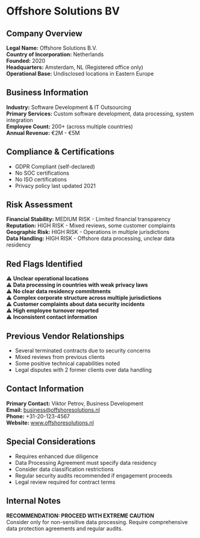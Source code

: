 # Offshore Solutions BV

## Company Overview
**Legal Name:** Offshore Solutions B.V.  
**Country of Incorporation:** Netherlands  
**Founded:** 2020  
**Headquarters:** Amsterdam, NL (Registered office only)  
**Operational Base:** Undisclosed locations in Eastern Europe  

## Business Information
**Industry:** Software Development & IT Outsourcing  
**Primary Services:** Custom software development, data processing, system integration  
**Employee Count:** 200+ (across multiple countries)  
**Annual Revenue:** €2M - €5M  

## Compliance & Certifications
- GDPR Compliant (self-declared)
- No SOC certifications
- No ISO certifications
- Privacy policy last updated 2021

## Risk Assessment
**Financial Stability:** MEDIUM RISK - Limited financial transparency  
**Reputation:** HIGH RISK - Mixed reviews, some customer complaints  
**Geographic Risk:** HIGH RISK - Operations in multiple jurisdictions  
**Data Handling:** HIGH RISK - Offshore data processing, unclear data residency  

## Red Flags Identified
⚠️ **Unclear operational locations**  
⚠️ **Data processing in countries with weak privacy laws**  
⚠️ **No clear data residency commitments**  
⚠️ **Complex corporate structure across multiple jurisdictions**  
⚠️ **Customer complaints about data security incidents**  
⚠️ **High employee turnover reported**  
⚠️ **Inconsistent contact information**  

## Previous Vendor Relationships
- Several terminated contracts due to security concerns
- Mixed reviews from previous clients
- Some positive technical capabilities noted
- Legal disputes with 2 former clients over data handling

## Contact Information
**Primary Contact:** Viktor Petrov, Business Development  
**Email:** business@offshoresolutions.nl  
**Phone:** +31-20-123-4567  
**Website:** www.offshoresolutions.nl

## Special Considerations
- Requires enhanced due diligence
- Data Processing Agreement must specify data residency
- Consider data classification restrictions
- Regular security audits recommended if engagement proceeds
- Legal review required for contract terms

## Internal Notes
**RECOMMENDATION: PROCEED WITH EXTREME CAUTION**  
Consider only for non-sensitive data processing. Require comprehensive data protection agreements and regular audits.
